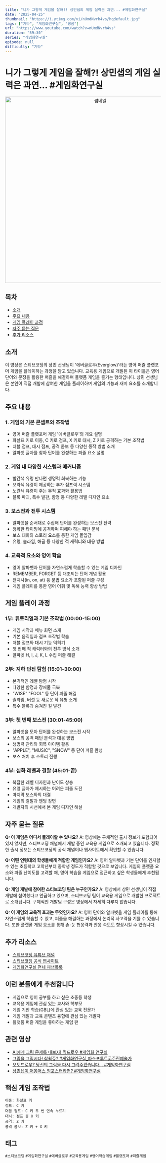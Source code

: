 ```yaml
---
title: "니가 그렇게 게임을 잘해?! 상민샙의 게임 실력은 과연... #게임화연구실"
date: "2025-04-25"
thumbnail: "https://i.ytimg.com/vi/nUmdNvrh4vs/hqdefault.jpg"
tags: ["기타", "게임화연구실", "롱폼"]
url: "https://www.youtube.com/watch?v=nUmdNvrh4vs"
duration: "59:30"
series: "게임화연구실"
episode: null
difficulty: "기타"
---
```


# 니가 그렇게 게임을 잘해?! 상민샙의 게임 실력은 과연... #게임화연구실

<div align="center">
<img src="https://i.ytimg.com/vi/nUmdNvrh4vs/hqdefault.jpg" alt="썸네일" width="600"/>
</div>

## 목차
- [소개](#소개)
- [주요 내용](#주요-내용)
- [게임 플레이 과정](#게임-플레이-과정)
- [자주 묻는 질문](#자주-묻는-질문)
- [추가 리소스](#추가-리소스)

## 소개
이 영상은 스티브코딩의 상민 선생님이 '에버글로우(Everglow)'라는 영어 퍼즐 플랫포머 게임을 플레이하는 과정을 담고 있습니다. 교육용 게임으로 개발된 이 타이틀은 영어 단어와 문장을 활용한 퍼즐을 해결하며 플랫폼 게임을 즐기는 형태입니다. 상민 선생님은 본인이 직접 개발에 참여한 게임을 플레이하며 게임의 기능과 재미 요소를 소개합니다.

## 주요 내용

### 1. 게임의 기본 콘셉트와 조작법
- 영어 퍼즐 플랫포머 게임 '에버글로우'의 개요 설명
- 화살표 키로 이동, C 키로 점프, X 키로 대시, Z 키로 공격하는 기본 조작법
- 더블 점프, 대시 점프, 공격 콤보 등 다양한 동작 방법 소개
- 알파벳 글자를 찾아 단어를 완성하는 퍼즐 요소 설명

### 2. 게임 내 다양한 시스템과 메커니즘
- 빨간색 유령 만나면 생명력 회복하는 기능
- 보라색 유령이 제공하는 추가 점프력 시스템
- 노란색 유령이 주는 무적 효과와 활용법
- 블록 파괴, 특수 발판, 함정 등 다양한 레벨 디자인 요소

### 3. 보스전과 전투 시스템
- 알파벳을 순서대로 수집해 단어를 완성하는 보스전 전략
- 정확한 타이밍에 공격하며 피해야 하는 패턴 분석
- 보스 대화와 스토리 요소를 통한 게임 몰입감
- 유령, 슬라임, 해골 등 다양한 적 캐릭터와 대응 방법

### 4. 교육적 요소와 영어 학습
- 영어 알파벳과 단어를 자연스럽게 학습할 수 있는 게임 디자인
- REMEMBER, FORGET 등 대조되는 단어 개념 활용
- 전치사(in, on, at) 등 문법 요소가 포함된 퍼즐 구성
- 게임 플레이를 통한 영어 어휘 및 독해 능력 향상 방법

## 게임 플레이 과정

### 1부: 튜토리얼과 기본 조작법 (00:00-15:00)
- 게임 시작과 메뉴 화면 소개
- 기본 움직임과 점프 조작법 학습
- 더블 점프와 대시 기능 익히기
- 첫 번째 적 캐릭터와의 전투 방식 소개
- 알파벳 H, I, J, K, L 수집 퍼즐 해결

### 2부: 지하 던전 탐험 (15:01-30:00)
- 본격적인 레벨 탐험 시작
- 다양한 함정과 장애물 극복
- "WISE" "FOOL" 등 단어 퍼즐 해결
- 슬라임, 버섯 등 새로운 적 유형 소개
- 특수 블록과 숨겨진 길 발견

### 3부: 첫 번째 보스전 (30:01-45:00)
- 알파벳을 모아 단어를 완성하는 보스전 시작
- 보스의 공격 패턴 분석과 대응 방법
- 생명력 관리와 회복 아이템 활용
- "APPLE", "MUSIC", "SNOW" 등 단어 퍼즐 완성
- 보스 처치 후 스토리 진행

### 4부: 심화 레벨과 결말 (45:01-끝)
- 복잡한 레벨 디자인과 난이도 상승
- 유령 글자가 제시하는 어려운 퍼즐 도전
- 마지막 보스와의 대결
- 게임의 결말과 엔딩 장면
- 개발자의 시선에서 본 게임 디자인 해설

## 자주 묻는 질문

**Q: 이 게임은 어디서 플레이할 수 있나요?**
A: 영상에는 구체적인 출시 정보가 포함되어 있지 않지만, 스티브코딩 채널에서 개발 중인 교육용 게임으로 소개되고 있습니다. 정확한 출시 정보는 스티브코딩의 공식 채널이나 웹사이트에서 확인할 수 있습니다.

**Q: 어떤 연령대의 학생들에게 적합한 게임인가요?**
A: 영어 알파벳과 기본 단어를 인지할 수 있는 초등학교 고학년부터 중학생 정도가 적합할 것으로 보입니다. 게임의 플랫폼 요소와 퍼즐 난이도를 고려할 때, 영어 학습을 게임으로 접근하고 싶은 학생들에게 추천됩니다.

**Q: 게임 개발에 참여한 스티브코딩 팀은 누구인가요?**
A: 영상에서 상민 선생님이 직접 개발에 참여했다고 언급하고 있으며, 스티브코딩 팀이 교육용 게임으로 개발한 프로젝트로 소개됩니다. 구체적인 개발팀 구성은 영상에서 자세히 다루지 않습니다.

**Q: 이 게임의 교육적 효과는 무엇인가요?**
A: 영어 단어와 알파벳을 게임 플레이를 통해 자연스럽게 학습할 수 있고, 퍼즐을 해결하는 과정에서 논리적 사고력을 기를 수 있습니다. 또한 플랫폼 게임 요소를 통해 손-눈 협응력과 반응 속도도 향상시킬 수 있습니다.

## 추가 리소스
- [스티브코딩 유튜브 채널](https://www.youtube.com/channel/UCQ-KQ76J2ppY1B-QOeZTYRg)
- [스티브코딩 공식 웹사이트](https://www.stevecoding.kr/)
- [게임화연구실 전체 재생목록](링크)

## 이런 분들에게 추천합니다
- 게임으로 영어 공부를 하고 싶은 초중등 학생
- 교육용 게임에 관심 있는 교사와 학부모
- 게임 기반 학습(GBL)에 관심 있는 교육 전문가
- 게임 개발과 교육 콘텐츠 융합에 관심 있는 개발자
- 플랫폼 퍼즐 게임을 좋아하는 게임 팬

## 관련 영상
- [AI에게 그림 문제를 내보자! 퀵드로우 #게임화 연구실](링크)
- [그림을 그립시다! 참쉽쥬? #게임화연구실_파스포투트굶주린예술가](링크)
- [오토드로우? 당신의 그림을 다시 그려주겠습니다... #게임화연구실](링크)
- [상민샙이 어몽어스 임포스터라면? #게임화연구실](링크)

## 핵심 게임 조작법
```
이동: 화살표 키
점프: C 키
더블 점프: C 키 두 번 연속 누르기
대시: 점프 중 X 키
공격: Z 키
공격 콤보: Z 키 + X 키
```

## 태그
`#스티브코딩` `#게임화연구실` `#에버글로우` `#교육용게임` `#영어학습게임` `#플랫포머` `#퍼즐게임`